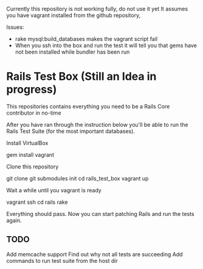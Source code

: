 Currently this repository is not working fully, do not use it yet
It assumes you have vagrant installed from the github repository,

Issues:

  - rake mysql:build_databases makes the vagrant script fail
  - When you ssh into the box and run the test it will tell you that gems have not been installed while bundler has been run
  




Rails Test Box (Still an Idea in progress)
==============

This repositories contains everything you need to be a Rails Core contributor in no-time

After you have ran through the instruction below you'll be able to run the Rails Test Suite (for the most important databases).

Install VirtualBox

  gem install vagrant
  
Clone this repository

  git clone 
  git submodules init
  cd rails_test_box
  vagrant up

Wait a while until you vagrant is ready

  vagrant ssh
  cd rails
  rake
  
Everything should pass. Now you can start patching Rails and run the tests again.
  

TODO
----
Add memcache support
Find out why not all tests are succeeding
Add commands to run test suite from the host dir
